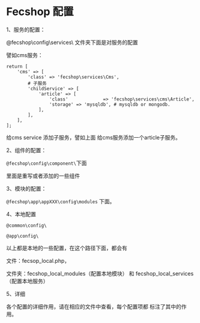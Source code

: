 Fecshop 配置
============

1、服务的配置：

@fecshop\config\services\ 文件夹下面是对服务的配置

譬如cms服务：

```
return [
	'cms' => [
		'class' => 'fecshop\services\Cms',
		# 子服务
		'childService' => [
			'article' => [
				'class' 			=> 'fecshop\services\cms\Article',
				'storage' => 'mysqldb', # mysqldb or mongodb.
			],
		],
	],
];
```

给cms service 添加子服务，譬如上面
给cms服务添加一个article子服务。


2、组件的配置：

`@fecshop\config\component\`下面

里面是重写或者添加的一些组件


3、模块的配置：

`@fecshop\app\appXXX\config\modules` 下面。

4、本地配置

`@common\config\`

`@app\config\`

以上都是本地的一些配置，在这个路径下面，都会有

文件：fecsop_local.php， 

文件夹：fecshop_local_modules（配置本地模块） 和 fecshop_local_services
（配置本地服务）

5、详细

各个配置的详细作用，请在相应的文件中查看，每个配置项都
标注了其中的作用。











